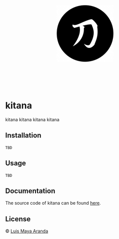 <br><br>

<p align="center">
<a href="https://github.com/LuisMaya"><img width="180" src="./website/imgs/kitana.png" alt="kitana logo"></a>
<br>

</p>
<br>

<br><br>

# kitana

kitana kitana kitana kitana

## Installation

```
TBD
```

## Usage

```
TBD
```

## Documentation

The source code of kitana can be found [here](./src/).

## License

&copy; [Luis Maya Aranda](https://github.com/LuisMaya)